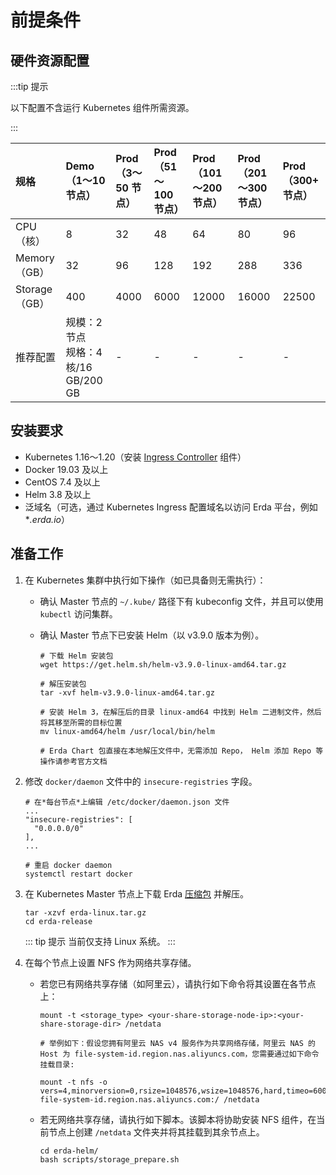 # 前提条件

## 硬件资源配置

:::tip 提示

以下配置不含运行 Kubernetes 组件所需资源。

:::

| 规格          | Demo（1～10 节点）                        | Prod（3～50 节点） | Prod（51～100 节点） | Prod（101～200 节点） | Prod（201～300 节点） | Prod（300+ 节点） |
| :------------ | :---------------------------------------- | :----------------- | :------------------- | :-------------------- | :-------------------- | :---------------- |
| CPU（核）     | 8                                         | 32                 | 48                   | 64                    | 80                    | 96                |
| Memory（GB）  | 32                                        | 96                 | 128                  | 192                   | 288                   | 336               |
| Storage（GB） | 400                                       | 4000               | 6000                 | 12000                 | 16000                 | 22500             |
| 推荐配置      | 规模：2 节点 <br>规格：4 核/16 GB/200 GB | -                  | -                    | -                     | -                     | -                 |

## 安装要求

- Kubernetes 1.16～1.20（安装 [Ingress Controller](https://kubernetes.io/zh/docs/concepts/services-networking/ingress-controllers/) 组件）
- Docker 19.03 及以上
- CentOS 7.4 及以上
- Helm 3.8 及以上
- 泛域名（可选，通过 Kubernetes Ingress 配置域名以访问 Erda 平台，例如 **.erda.io*）

## 准备工作

1. 在 Kubernetes 集群中执行如下操作（如已具备则无需执行）：

    * 确认 Master 节点的 `~/.kube/` 路径下有 kubeconfig 文件，并且可以使用 `kubectl` 访问集群。
    * 确认 Master 节点下已安装 Helm（以 v3.9.0 版本为例）。

      ```shell
      # 下载 Helm 安装包
      wget https://get.helm.sh/helm-v3.9.0-linux-amd64.tar.gz
      
      # 解压安装包
      tar -xvf helm-v3.9.0-linux-amd64.tar.gz
      
      # 安装 Helm 3，在解压后的目录 linux-amd64 中找到 Helm 二进制文件，然后将其移至所需的目标位置
      mv linux-amd64/helm /usr/local/bin/helm
      
      # Erda Chart 包直接在本地解压文件中，无需添加 Repo， Helm 添加 Repo 等操作请参考官方文档
      ```

2. 修改 `docker/daemon` 文件中的 `insecure-registries` 字段。

   ```shell
   # 在*每台节点*上编辑 /etc/docker/daemon.json 文件
   ...
   "insecure-registries": [
     "0.0.0.0/0"
   ],
   ...

   # 重启 docker daemon
   systemctl restart docker
   ```

3. 在 Kubernetes Master 节点上下载 Erda [压缩包](https://github.com/erda-project/erda/releases) 并解压。

   ```shell
   tar -xzvf erda-linux.tar.gz
   cd erda-release
   ```

   ::: tip 提示
   当前仅支持 Linux 系统。
   :::

4. 在每个节点上设置 NFS 作为网络共享存储。

    * 若您已有网络共享存储（如阿里云），请执行如下命令将其设置在各节点上：

      ```shell
      mount -t <storage_type> <your-share-storage-node-ip>:<your-share-storage-dir> /netdata
     
      # 举例如下：假设您拥有阿里云 NAS v4 服务作为共享网络存储，阿里云 NAS 的 Host 为 file-system-id.region.nas.aliyuncs.com，您需要通过如下命令挂载目录:
     
      mount -t nfs -o vers=4,minorversion=0,rsize=1048576,wsize=1048576,hard,timeo=600,retrans=2,noresvport file-system-id.region.nas.aliyuncs.com:/ /netdata
      ```

    * 若无网络共享存储，请执行如下脚本。该脚本将协助安装 NFS 组件，在当前节点上创建 `/netdata` 文件夹并将其挂载到其余节点上。

      ```shell
      cd erda-helm/
      bash scripts/storage_prepare.sh
      ```
